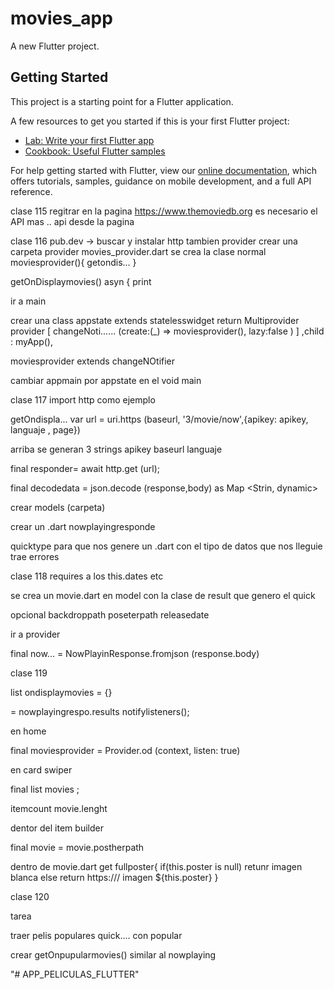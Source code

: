 # movies_app

A new Flutter project.

## Getting Started

This project is a starting point for a Flutter application.

A few resources to get you started if this is your first Flutter project:

- [Lab: Write your first Flutter app](https://flutter.dev/docs/get-started/codelab)
- [Cookbook: Useful Flutter samples](https://flutter.dev/docs/cookbook)

For help getting started with Flutter, view our
[online documentation](https://flutter.dev/docs), which offers tutorials,
samples, guidance on mobile development, and a full API reference.


clase 115
regitrar en la pagina
https://www.themoviedb.org
es necesario el API
mas .. api desde la pagina

clase 116
pub.dev -> buscar y instalar http 
tambien provider 
crear una carpeta provider
movies_provider.dart
se crea la clase normal
moviesprovider(){
getondis...
}

getOnDisplaymovies() asyn {
print


ir a main

crear una class appstate extends statelesswidget
return Multiprovider
provider [
changeNoti...... (create:(_) => moviesprovider(), lazy:false )
]
,child : myApp(),

moviesprovider extends changeNOtifier



cambiar appmain por appstate en el void main


clase 117
import http como ejemplo


getOndispla...
var url = uri.https (baseurl, '3/movie/now',{apikey: apikey, languaje , page})


arriba se generan 3 strings apikey baseurl languaje

final responder= await http.get (url);

final decodedata = json.decode (response,body) as Map <Strin, dynamic>


crear models (carpeta)

crear un .dart nowplayingresponde

quicktype para que nos genere un .dart con el tipo de datos que nos lleguie
trae errores

clase 118
requires a los this.dates etc

se crea un movie.dart en model con la clase de result que genero el quick

opcional backdroppath poseterpath releasedate


ir a provider

final now... = NowPlayinResponse.fromjson (response.body)


clase 119

list<movie> ondisplaymovies = {}

= nowplayingrespo.results
notifylisteners();


en home

final moviesprovider = Provider.od <Moviesprovider> (context, listen: true)

en card swiper

final list<movie> movies ;

itemcount movie.lenght


dentor del item builder

 final movie = movie.postherpath

dentro de movie.dart
get fullposter{
if(this.poster is null)
	retunr imagen blanca
else
return https:/// imagen ${this.poster}
}


clase 120

tarea

traer pelis populares
quick.... con popular


crear getOnpupularmovies() similar al nowplaying


















"# APP_PELICULAS_FLUTTER" 
